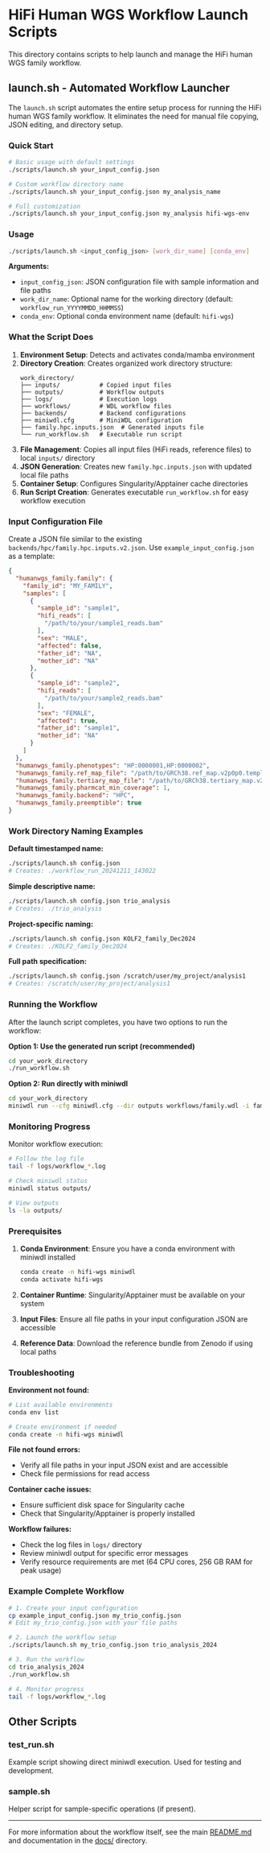 # HiFi Human WGS Workflow Launch Scripts

This directory contains scripts to help launch and manage the HiFi human WGS family workflow.

## launch.sh - Automated Workflow Launcher

The `launch.sh` script automates the entire setup process for running the HiFi human WGS family workflow. It eliminates the need for manual file copying, JSON editing, and directory setup.

### Quick Start

```bash
# Basic usage with default settings
./scripts/launch.sh your_input_config.json

# Custom workflow directory name
./scripts/launch.sh your_input_config.json my_analysis_name

# Full customization
./scripts/launch.sh your_input_config.json my_analysis hifi-wgs-env
```

### Usage

```bash
./scripts/launch.sh <input_config_json> [work_dir_name] [conda_env]
```

**Arguments:**
- `input_config_json`: JSON configuration file with sample information and file paths
- `work_dir_name`: Optional name for the working directory (default: `workflow_run_YYYYMMDD_HHMMSS`)
- `conda_env`: Optional conda environment name (default: `hifi-wgs`)

### What the Script Does

1. **Environment Setup**: Detects and activates conda/mamba environment
2. **Directory Creation**: Creates organized work directory structure:
   ```
   work_directory/
   ├── inputs/           # Copied input files
   ├── outputs/          # Workflow outputs
   ├── logs/             # Execution logs
   ├── workflows/        # WDL workflow files
   ├── backends/         # Backend configurations
   ├── miniwdl.cfg       # MiniWDL configuration
   ├── family.hpc.inputs.json  # Generated inputs file
   └── run_workflow.sh   # Executable run script
   ```
3. **File Management**: Copies all input files (HiFi reads, reference files) to local `inputs/` directory
4. **JSON Generation**: Creates new `family.hpc.inputs.json` with updated local file paths
5. **Container Setup**: Configures Singularity/Apptainer cache directories
6. **Run Script Creation**: Generates executable `run_workflow.sh` for easy workflow execution

### Input Configuration File

Create a JSON file similar to the existing `backends/hpc/family.hpc.inputs.v2.json`. Use `example_input_config.json` as a template:

```json
{
  "humanwgs_family.family": {
    "family_id": "MY_FAMILY",
    "samples": [
      {
        "sample_id": "sample1",
        "hifi_reads": [
          "/path/to/your/sample1_reads.bam"
        ],
        "sex": "MALE",
        "affected": false,
        "father_id": "NA",
        "mother_id": "NA"
      },
      {
        "sample_id": "sample2", 
        "hifi_reads": [
          "/path/to/your/sample2_reads.bam"
        ],
        "sex": "FEMALE",
        "affected": true,
        "father_id": "sample1",
        "mother_id": "NA"
      }
    ]
  },
  "humanwgs_family.phenotypes": "HP:0000001,HP:0000002",
  "humanwgs_family.ref_map_file": "/path/to/GRCh38.ref_map.v2p0p0.template.tsv",
  "humanwgs_family.tertiary_map_file": "/path/to/GRCh38.tertiary_map.v2p0p0.template.tsv",
  "humanwgs_family.pharmcat_min_coverage": 1,
  "humanwgs_family.backend": "HPC",
  "humanwgs_family.preemptible": true
}
```

### Work Directory Naming Examples

**Default timestamped name:**
```bash
./scripts/launch.sh config.json
# Creates: ./workflow_run_20241211_143022
```

**Simple descriptive name:**
```bash
./scripts/launch.sh config.json trio_analysis
# Creates: ./trio_analysis
```

**Project-specific naming:**
```bash
./scripts/launch.sh config.json KOLF2_family_Dec2024
# Creates: ./KOLF2_family_Dec2024
```

**Full path specification:**
```bash
./scripts/launch.sh config.json /scratch/user/my_project/analysis1
# Creates: /scratch/user/my_project/analysis1
```

### Running the Workflow

After the launch script completes, you have two options to run the workflow:

**Option 1: Use the generated run script (recommended)**
```bash
cd your_work_directory
./run_workflow.sh
```

**Option 2: Run directly with miniwdl**
```bash
cd your_work_directory
miniwdl run --cfg miniwdl.cfg --dir outputs workflows/family.wdl -i family.hpc.inputs.json --verbose
```

### Monitoring Progress

Monitor workflow execution:
```bash
# Follow the log file
tail -f logs/workflow_*.log

# Check miniwdl status
miniwdl status outputs/

# View outputs
ls -la outputs/
```

### Prerequisites

1. **Conda Environment**: Ensure you have a conda environment with miniwdl installed
   ```bash
   conda create -n hifi-wgs miniwdl
   conda activate hifi-wgs
   ```

2. **Container Runtime**: Singularity/Apptainer must be available on your system

3. **Input Files**: Ensure all file paths in your input configuration JSON are accessible

4. **Reference Data**: Download the reference bundle from Zenodo if using local paths

### Troubleshooting

**Environment not found:**
```bash
# List available environments
conda env list

# Create environment if needed
conda create -n hifi-wgs miniwdl
```

**File not found errors:**
- Verify all file paths in your input JSON exist and are accessible
- Check file permissions for read access

**Container cache issues:**
- Ensure sufficient disk space for Singularity cache
- Check that Singularity/Apptainer is properly installed

**Workflow failures:**
- Check the log files in `logs/` directory
- Review miniwdl output for specific error messages
- Verify resource requirements are met (64 CPU cores, 256 GB RAM for peak usage)

### Example Complete Workflow

```bash
# 1. Create your input configuration
cp example_input_config.json my_trio_config.json
# Edit my_trio_config.json with your file paths

# 2. Launch the workflow setup
./scripts/launch.sh my_trio_config.json trio_analysis_2024

# 3. Run the workflow
cd trio_analysis_2024
./run_workflow.sh

# 4. Monitor progress
tail -f logs/workflow_*.log
```

## Other Scripts

### test_run.sh

Example script showing direct miniwdl execution. Used for testing and development.

### sample.sh

Helper script for sample-specific operations (if present).

---

For more information about the workflow itself, see the main [README.md](../README.md) and documentation in the [docs/](../docs/) directory.